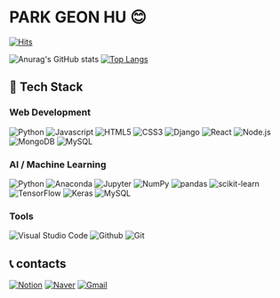 # PARK GEON HU 😊

[![Hits](https://hits.seeyoufarm.com/api/count/incr/badge.svg?url=https%3A%2F%2Fgithub.com%2Frjsgn1209&count_bg=%2379C83D&title_bg=%23555555&icon=&icon_color=%23E7E7E7&title=hits&edge_flat=false)](https://github.com/rjsgn1209)

![Anurag's GitHub stats](https://github-readme-stats.vercel.app/api?username=rjsgn1209&hide=stars,issues&show_icons=true&theme=)
[![Top Langs](https://github-readme-stats.vercel.app/api/top-langs/?username=rjsgn1209&layout=compact)](https://github.com/rjsgn1209)

## 🔧 Tech Stack 
### Web Development
![Python](https://img.shields.io/badge/Python-3776AB?style=flat-square&logo=Python&logoColor=white)
![Javascript](https://img.shields.io/badge/Javascript-F7DF1E?style=flat-square&logo=Javascript&logoColor=white)
![HTML5](https://img.shields.io/badge/HTML5-E34F26?style=flat-square&logo=HTML5&logoColor=white)
![CSS3](https://img.shields.io/badge/CSS3-1572B6?style=flat-square&logo=CSS3&logoColor=white)
![Django](https://img.shields.io/badge/Django-092E20?style=flat-square&logo=Django&logoColor=white)
![React](https://img.shields.io/badge/React-61DAFB?style=flat-square&logo=React&logoColor=white)
![Node.js](https://img.shields.io/badge/Node.js-339933?style=flat-square&logo=Node.js&logoColor=white)
![MongoDB](https://img.shields.io/badge/MongoDB-47A248?style=flat-square&logo=MongoDB&logoColor=white)
![MySQL](https://img.shields.io/badge/MySQL-4479A1?style=flat-square&logo=MySQL&logoColor=white)
### AI / Machine Learning
![Python](https://img.shields.io/badge/Python-3776AB?style=flat-square&logo=Python&logoColor=white)
![Anaconda](https://img.shields.io/badge/Anaconda-44A833?style=flat-square&logo=Anaconda&logoColor=white)
![Jupyter](https://img.shields.io/badge/Jupyter-F37626?style=flat-square&logo=Jupyter&logoColor=white)
![NumPy](https://img.shields.io/badge/NumPy-013243?style=flat-square&logo=NumPy&logoColor=white)
![pandas](https://img.shields.io/badge/pandas-150458?style=flat-square&logo=pandas&logoColor=white)
![scikit-learn](https://img.shields.io/badge/scikit-learn-F7931E?style=flat-square&logo=scikit-learn&logoColor=white)
![TensorFlow](https://img.shields.io/badge/TensorFlow-FF6F00?style=flat-square&logo=TensorFlow&logoColor=white)
![Keras](https://img.shields.io/badge/Keras-D00000?style=flat-square&logo=Keras&logoColor=white)
![MySQL](https://img.shields.io/badge/MySQL-4479A1?style=flat-square&logo=MySQL&logoColor=white)
### Tools 
![Visual Studio Code](https://img.shields.io/badge/VSCode-007ACC?style=flat-square&logo=VisualStudioCode&logoColor=white)
![Github](https://img.shields.io/badge/GitHub-181717?style=flat-square&logo=GitHub&logoColor=white)
![Git](https://img.shields.io/badge/Git-F05032?style=flat-square&logo=Git&logoColor=white)


## 📞 contacts
[![Notion](https://img.shields.io/badge/Notion-000000?style=flat-square&logo=Notion&logoColor=white)](https://www.notion.so/688fbf5ed52d44fb9ee4c2850a422a79)
[![Naver](https://img.shields.io/badge/Naver-03C75A?style=flat-square&logo=Naver&logoColor=white)](mailto:huu1209@naver.com)
[![Gmail](https://img.shields.io/badge/Gmail-EA4335?style=flat-square&logo=Gmail&logoColor=white)](mailto:rjsgntmsk@gmail.com)
